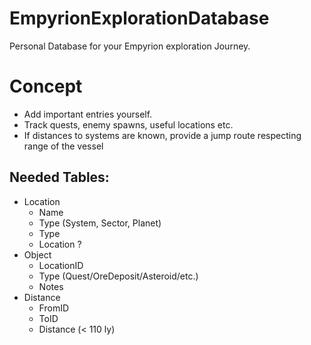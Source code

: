 # EmpyrionExplorationDatabase
Personal Database for your Empyrion exploration Journey.

# Concept
- Add important entries yourself.
- Track quests, enemy spawns, useful locations etc.
- If distances to systems are known, provide a jump route respecting range of the vessel

## Needed Tables:
- Location
    - Name
    - Type (System, Sector, Planet)
    - Type
    - Location ?
- Object
    - LocationID
    - Type (Quest/OreDeposit/Asteroid/etc.)
    - Notes
- Distance
    - FromID
    - ToID
    - Distance (< 110 ly)
